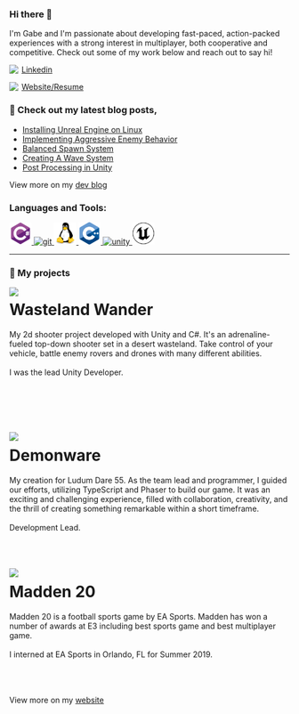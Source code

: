 ### Hi there 👋

I'm Gabe and I'm passionate about developing fast-paced, action-packed experiences with a strong interest in multiplayer, both cooperative and competitive. Check out some of my work below and reach out to say hi!

[<img align="left" width="22px" src="https://cdn-icons-png.flaticon.com/512/174/174857.png"/>Linkedin](https://www.linkedin.com/in/gabriel-asay/)

[<img align="left" width="22px" src="http://samuelarminana.com/favicon.ico"/>Website/Resume](https://www.gabeasay.dev/)

### 📝 Check out my latest blog posts,
<!-- BLOG-POST-LIST:START -->
- [Installing Unreal Engine on Linux](https://medium.com/@gabeasay/installing-unreal-engine-on-linux-f764de288b37)
- [Implementing Aggressive Enemy Behavior](https://medium.com/@gabeasay/implementing-new-features-aggressive-enemy-95440e5bab3f)
- [Balanced Spawn System](https://medium.com/@gabeasay/implementing-new-features-balanced-spawning-947b0dc6e6a5)
- [Creating A Wave System](https://medium.com/@gabeasay/implementing-new-features-wave-system-746f04733075)
- [Post Processing in Unity](https://medium.com/towardsdev/bring-your-game-to-aaa-status-through-post-processing-87a61fb3e6b7)
<!-- BLOG-POST-LIST:END -->
View more on my [dev blog](https://medium.com/@gabeasay)

### Languages and Tools:

<p align="left"> <a href="https://www.w3schools.com/cs/" target="_blank" rel="noreferrer"> <img src="https://raw.githubusercontent.com/devicons/devicon/master/icons/csharp/csharp-original.svg" alt="csharp" width="40" height="40"/> </a> <a href="https://git-scm.com/" target="_blank" rel="noreferrer"> <img src="https://www.vectorlogo.zone/logos/git-scm/git-scm-icon.svg" alt="git" width="40" height="40"/> </a> <a href="https://www.linux.org/" target="_blank" rel="noreferrer"> <img src="https://raw.githubusercontent.com/devicons/devicon/master/icons/linux/linux-original.svg" alt="linux" width="40" height="40"/> </a> <a href="https://https://cplusplus.com/" target="_blank" rel="noreferrer"> <img src="https://github.com/devicons/devicon/blob/master/icons/cplusplus/cplusplus-original.svg" alt="c++" width="40" height="40"/> </a> <a href="https://unity.com/" target="_blank" rel="noreferrer"> <img src="https://www.vectorlogo.zone/logos/unity3d/unity3d-icon.svg" alt="unity" width="40" height="40"/> </a> <a href="https://unrealengine.com/" target="_blank" rel="noreferrer"> <img src="https://github.com/devicons/devicon/blob/master/icons/unrealengine/unrealengine-original.svg" alt="unreal engine" width="40" height="40"/> </a></p>



---
### 💾 My projects



<img src="https://www.gabeasay.dev/images/wasteland-wander2.png" align="left" width="400px"/> 

# Wasteland Wander
My 2d shooter project developed with Unity and C#. It's an adrenaline-fueled top-down shooter set in a desert wasteland. Take control of your vehicle, battle enemy rovers and drones with many different abilities. 
<br/>
<br/>
I was the lead Unity Developer.
<br/>
<br/>
<br/>
<br/>
<br/>
<br/>


<img src="https://www.gabeasay.dev/images/youre_fired.png" align="left" width="400px"/> 

# Demonware
My creation for Ludum Dare 55. As the team lead and programmer, I guided our efforts, utilizing TypeScript and Phaser to build our game. It was an exciting and challenging experience, filled with collaboration, creativity, and the thrill of creating something remarkable within a short timeframe.
<br/>
<br/>
Development Lead.
<br/>
<br/>
<br/>
<br/>


<img src="https://samuelarminana.com/wp-content/uploads/2019/07/mahomes.jpg" align="left" width="400px"/> 

# Madden 20
Madden 20 is a football sports game by EA Sports. Madden has won a number of awards at E3 including best sports game and best multiplayer game.
<br/>
<br/>
I interned at EA Sports in Orlando, FL for Summer 2019.
<br/>
<br/>
<br/>
<br/>


View more on my [website](https://gabeasay.dev)
